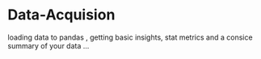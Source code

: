 # Data-Acquision
loading data to pandas , getting basic insights, stat metrics and a consice summary of your data ...
